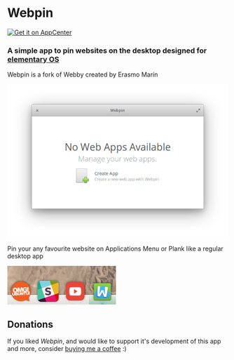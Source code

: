 # Webpin

[![Get it on AppCenter](https://appcenter.elementary.io/badge.svg)](https://appcenter.elementary.io/com.github.artemanufrij.webpin)

### A simple app to pin websites on the desktop designed for [elementary OS](https://elementary.io/)
Webpin is a fork of Webby created by Erasmo Marín

![screenshot](Screenshot.png)

Pin your any favourite website on Applications Menu or Plank like a regular desktop app

![Apps](Apps.png)

## Donations
If you liked _Webpin_, and would like to support it's development of this app and more, consider [buying me a coffee](https://www.paypal.me/ArtemAnufrij) :)
